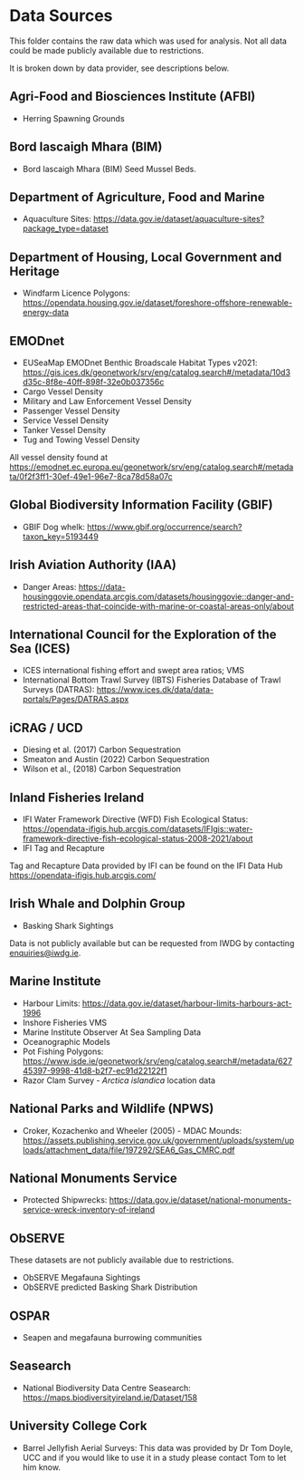 # Data Sources
This folder contains the raw data which was used for analysis. Not all data could be made publicly available due to restrictions.

It is broken down by data provider, see descriptions below.

## Agri-Food and Biosciences Institute (AFBI)
* Herring Spawning Grounds

## Bord Iascaigh Mhara (BIM)
* Bord Iascaigh Mhara (BIM) Seed Mussel Beds.

## Department of Agriculture, Food and Marine
* Aquaculture Sites: https://data.gov.ie/dataset/aquaculture-sites?package_type=dataset

## Department of Housing, Local Government and Heritage
* Windfarm Licence Polygons: https://opendata.housing.gov.ie/dataset/foreshore-offshore-renewable-energy-data

## EMODnet
* EUSeaMap EMODnet Benthic Broadscale Habitat Types v2021: https://gis.ices.dk/geonetwork/srv/eng/catalog.search#/metadata/10d3d35c-8f8e-40ff-898f-32e0b037356c
* Cargo Vessel Density
* Military and Law Enforcement Vessel Density
* Passenger Vessel Density
* Service Vessel Density
* Tanker Vessel Density
* Tug and Towing Vessel Density

All vessel density found at https://emodnet.ec.europa.eu/geonetwork/srv/eng/catalog.search#/metadata/0f2f3ff1-30ef-49e1-96e7-8ca78d58a07c

## Global Biodiversity Information Facility (GBIF)
* GBIF Dog whelk: https://www.gbif.org/occurrence/search?taxon_key=5193449

## Irish Aviation Authority (IAA)
* Danger Areas: https://data-housinggovie.opendata.arcgis.com/datasets/housinggovie::danger-and-restricted-areas-that-coincide-with-marine-or-coastal-areas-only/about

## International Council for the Exploration of the Sea (ICES)
* ICES international fishing effort and swept area ratios; VMS
* International Bottom Trawl Survey (IBTS) Fisheries Database of Trawl Surveys (DATRAS): https://www.ices.dk/data/data-portals/Pages/DATRAS.aspx

## iCRAG / UCD
* Diesing et al. (2017) Carbon Sequestration
* Smeaton and Austin (2022) Carbon Sequestration
* Wilson et al., (2018) Carbon Sequestration

## Inland Fisheries Ireland
* IFI Water Framework Directive (WFD) Fish Ecological Status: https://opendata-ifigis.hub.arcgis.com/datasets/IFIgis::water-framework-directive-fish-ecological-status-2008-2021/about
* IFI Tag and Recapture

Tag and Recapture Data provided by IFI can be found on the IFI Data Hub https://opendata-ifigis.hub.arcgis.com/

## Irish Whale and Dolphin Group
* Basking Shark Sightings

Data is not publicly available but can be requested from IWDG by contacting enquiries@iwdg.ie.

## Marine Institute
* Harbour Limits: https://data.gov.ie/dataset/harbour-limits-harbours-act-1996
* Inshore Fisheries VMS
* Marine Institute Observer At Sea Sampling Data
* Oceanographic Models
* Pot Fishing Polygons: https://www.isde.ie/geonetwork/srv/eng/catalog.search#/metadata/62745397-9998-41d8-b2f7-ec91d22122f1
* Razor Clam Survey - *Arctica islandica* location data

## National Parks and Wildlife (NPWS) 
* Croker, Kozachenko and Wheeler (2005) - MDAC Mounds: https://assets.publishing.service.gov.uk/government/uploads/system/uploads/attachment_data/file/197292/SEA6_Gas_CMRC.pdf

## National Monuments Service
* Protected Shipwrecks: https://data.gov.ie/dataset/national-monuments-service-wreck-inventory-of-ireland

## ObSERVE
These datasets are not publicly available due to restrictions.
* ObSERVE Megafauna Sightings
* ObSERVE predicted Basking Shark Distribution

## OSPAR
* Seapen and megafauna burrowing communities

## Seasearch
* National Biodiversity Data Centre Seasearch: https://maps.biodiversityireland.ie/Dataset/158

## University College Cork
* Barrel Jellyfish Aerial Surveys: This data was provided by Dr Tom Doyle, UCC and if you would like to use it in a study please contact Tom to let him know.




